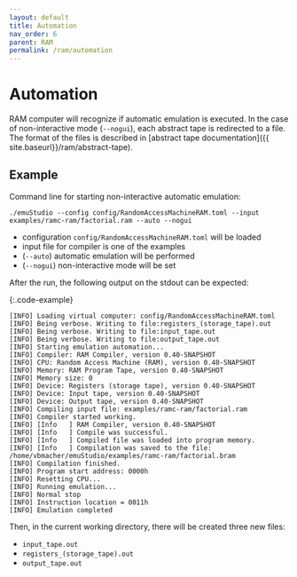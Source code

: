 ```yaml
---
layout: default
title: Automation
nav_order: 6
parent: RAM
permalink: /ram/automation
---
```


# Automation

RAM computer will recognize if automatic emulation is executed. In the case of non-interactive mode (`--nogui`),
each abstract tape is redirected to a file. The format of the files is described in [abstract tape documentation]({{ site.baseurl}}/ram/abstract-tape).

## Example

Command line for starting non-interactive automatic emulation:

    ./emuStudio --config config/RandomAccessMachineRAM.toml --input examples/ramc-ram/factorial.ram --auto --nogui

- configuration `config/RandomAccessMachineRAM.toml` will be loaded
- input file for compiler is one of the examples
- (`--auto`) automatic emulation will be performed
- (`--nogui`) non-interactive mode will be set

After the run, the following output on the stdout can be expected:

{:.code-example}
```
[INFO] Loading virtual computer: config/RandomAccessMachineRAM.toml
[INFO] Being verbose. Writing to file:registers_(storage_tape).out
[INFO] Being verbose. Writing to file:input_tape.out
[INFO] Being verbose. Writing to file:output_tape.out
[INFO] Starting emulation automation...
[INFO] Compiler: RAM Compiler, version 0.40-SNAPSHOT
[INFO] CPU: Random Access Machine (RAM), version 0.40-SNAPSHOT
[INFO] Memory: RAM Program Tape, version 0.40-SNAPSHOT
[INFO] Memory size: 0
[INFO] Device: Registers (storage tape), version 0.40-SNAPSHOT
[INFO] Device: Input tape, version 0.40-SNAPSHOT
[INFO] Device: Output tape, version 0.40-SNAPSHOT
[INFO] Compiling input file: examples/ramc-ram/factorial.ram
[INFO] Compiler started working.
[INFO] [Info   ] RAM Compiler, version 0.40-SNAPSHOT
[INFO] [Info   ] Compile was successful.
[INFO] [Info   ] Compiled file was loaded into program memory.
[INFO] [Info   ] Compilation was saved to the file: /home/vbmacher/emuStudio/examples/ramc-ram/factorial.bram
[INFO] Compilation finished.
[INFO] Program start address: 0000h
[INFO] Resetting CPU...
[INFO] Running emulation...
[INFO] Normal stop
[INFO] Instruction location = 0011h
[INFO] Emulation completed
```

Then, in the current working directory, there will be created three new files:

- `input_tape.out`
- `registers_(storage_tape).out`
- `output_tape.out`
